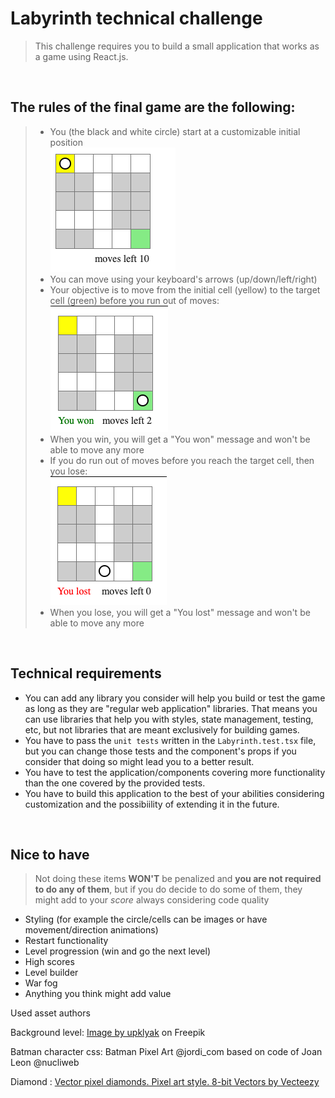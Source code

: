# Labyrinth technical challenge

> This challenge requires you to build a small application that works as a game using React.js.

<br />

## The rules of the final game are the following:
> * You (the black and white circle) start at a customizable initial position
> <br/> ![Initial](screen-initial.png)
> * You can move using your keyboard's arrows (up/down/left/right)
> * Your objective is to move from the initial cell (yellow) to the target cell (green) before you run out of moves:
> <br/> ![Win](screen-win.png)
> * When you win, you will get a "You won" message and won't be able to move any more
> * If you do run out of moves before you reach the target cell, then you lose:
> <br/> ![Lose](screen-lose.png)
> * When you lose, you will get a "You lost" message and won't be able to move any more

<br />

## Technical requirements
* You can add any library you consider will help you build or test the game as long as they are "regular web application" libraries. That means you can use libraries that help you with styles, state management, testing, etc, but not libraries that are meant exclusively for building games.
* You have to pass the `unit tests` written in the `Labyrinth.test.tsx` file, but you can change those tests and the component's props if you consider that doing so might lead you to a better result.
* You have to test the application/components covering more functionality than the one covered by the provided tests.
* You have to build this application to the best of your abilities considering customization and the possibiility of extending it in the future.

<br />

## Nice to have
> Not doing these items **WON'T** be penalized and **you are not required to do any of them**, but if you do decide to do some of them, they might add to your *score* always considering code quality
* Styling (for example the circle/cells can be images or have movement/direction animations)
* Restart functionality
* Level progression (win and go the next level) 
* High scores
* Level builder
* War fog
* Anything you think might add value


Used asset authors

Background level:
<a href="https://www.freepik.com/free-vector/gold-mine-tunnel-inside-view-cave-with-railway_30895627.htm#query=2d%20game%20background%20cave&position=13&from_view=search">Image by upklyak</a> on Freepik

Batman character css:
Batman Pixel Art @jordi_com based on code of Joan Leon @nucliweb

Diamond : <a href="https://www.vecteezy.com/vector-art/5008466-vector-pixel-diamonds-pixel-art-style-8-bit">Vector pixel diamonds. Pixel art style. 8-bit Vectors by Vecteezy</a>
